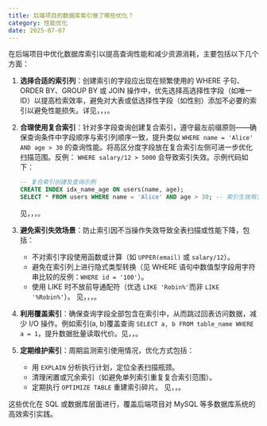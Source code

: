 ```yaml
---
title: 后端项目的数据库索引做了哪些优化？
category: 性能优化
date: 2025-07-07
---
```

在后端项目中优化数据库索引以提高查询性能和减少资源消耗，主要包括以下几个方面：  

1. **选择合适的索引列**：创建索引的字段应出现在频繁使用的 WHERE 子句、ORDER BY、GROUP BY 或 JOIN 操作中，优先选择高选择性字段（如唯一ID）以提高检索效率，避免对大表或低选择性字段（如性别）添加不必要的索引以避免性能损失。详见，，，。  

2. **合理使用复合索引**：针对多字段查询创建复合索引，遵守最左前缀原则——确保查询条件中字段顺序与索引列顺序一致，提升类似 `WHERE name = 'Alice' AND age > 30` 的查询性能。将高区分度字段放在复合索引左侧可进一步优化扫描范围。反例： `WHERE salary/12 > 5000` 会导致索引失效。示例代码如下：  
   ```sql
   -- 复合索引创建及查询示例
   CREATE INDEX idx_name_age ON users(name, age);
   SELECT * FROM users WHERE name = 'Alice' AND age > 30; -- 索引生效用法
   ```  
   见，，，。  

3. **避免索引失效场景**：防止索引因不当操作失效导致全表扫描或性能下降，包括：
   - 不对索引字段使用函数或计算（如 `UPPER(email)` 或 `salary/12`）。
   - 避免在索引列上进行隐式类型转换（见 WHERE 语句中数值型字段用字符串比较的反例：`WHERE id = '100'`）。
   - 使用 LIKE 时不放前导通配符（优选 `LIKE 'Robin%'`而非 `LIKE '%Robin%'`）。
   见，，，。  

4. **利用覆盖索引**：确保查询字段全部包含在索引中，从而跳过回表访问数据，减少 I/O 操作。例如索引(a, b)覆盖查询 `SELECT a, b FROM table_name WHERE a = 1`，提升数据批量读取代价。见，，。  

5. **定期维护索引**：周期监测索引使用情况，优化方式包括：
   - 用 `EXPLAIN` 分析执行计划，定位全表扫描瓶颈。
   - 清理闲置或冗余索引（如避免单列索引重复复合索引范围）。
   - 定期执行 `OPTIMIZE TABLE` 重建索引碎片。
   见，，。  

这些优化在 SQL 或数据库层面进行，覆盖后端项目对 MySQL 等多数据库系统的高效索引实践。
